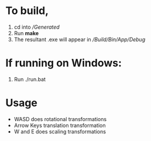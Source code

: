 # To build,
1. cd into */Generated*
2. Run **make**
3. The resultant .exe will appear in */Build/Bin/App/Debug*

# If running on Windows:
1. Run ./run.bat

# Usage
- WASD does rotational transformations
- Arrow Keys translation transformation
- W and E does scaling transformations